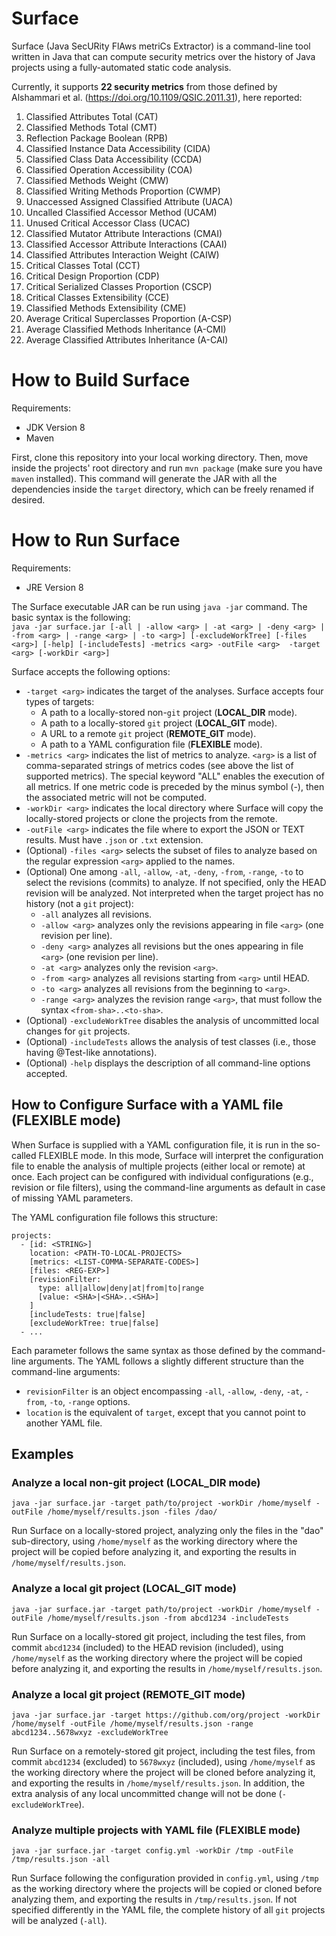 # Surface

Surface (Java SecURity FlAws metriCs Extractor) is a command-line tool written in Java that can compute security metrics
over the history of Java projects using a fully-automated static code analysis.

Currently, it supports **22 security metrics** from those defined by Alshammari et
al. (https://doi.org/10.1109/QSIC.2011.31), here reported:

1. Classified Attributes Total (CAT)
2. Classified Methods Total (CMT)
3. Reflection Package Boolean (RPB)
4. Classified Instance Data Accessibility (CIDA)
5. Classified Class Data Accessibility (CCDA)
6. Classified Operation Accessibility (COA)
7. Classified Methods Weight (CMW)
8. Classified Writing Methods Proportion (CWMP)
9. Unaccessed Assigned Classified Attribute (UACA)
10. Uncalled Classified Accessor Method (UCAM)
11. Unused Critical Accessor Class (UCAC)
12. Classified Mutator Attribute Interactions (CMAI)
13. Classified Accessor Attribute Interactions (CAAI)
14. Classified Attributes Interaction Weight (CAIW)
15. Critical Classes Total (CCT)
16. Critical Design Proportion (CDP)
17. Critical Serialized Classes Proportion (CSCP)
18. Critical Classes Extensibility (CCE)
19. Classified Methods Extensibility (CME)
20. Average Critical Superclasses Proportion (A-CSP)
21. Average Classified Methods Inheritance (A-CMI)
22. Average Classified Attributes Inheritance (A-CAI)

# How to Build Surface

Requirements:

- JDK Version 8
- Maven

First, clone this repository into your local working directory. Then, move inside the projects' root directory and
run `mvn package` (make sure you have `maven` installed). This command will generate the JAR with all the dependencies
inside the `target` directory, which can be freely renamed if desired.

# How to Run Surface

Requirements:

- JRE Version 8

The Surface executable JAR can be run using `java -jar` command. The basic syntax is the following:  
`java -jar surface.jar [-all | -allow <arg> | -at <arg> | -deny <arg> | -from <arg> | -range <arg> | -to <arg>] [-excludeWorkTree] [-files <arg>] [-help] [-includeTests] -metrics <arg> -outFile <arg>  -target <arg> [-workDir <arg>]`

Surface accepts the following options:

- `-target <arg>` indicates the target of the analyses. Surface accepts four types of targets:
    - A path to a locally-stored non-`git` project (**LOCAL_DIR** mode).
    - A path to a locally-stored `git` project (**LOCAL_GIT** mode).
    - A URL to a remote `git` project (**REMOTE_GIT** mode).
    - A path to a YAML configuration file (**FLEXIBLE** mode).
- `-metrics <arg>` indicates the list of metrics to analyze. `<arg>` is a list of comma-separated strings of metrics
  codes (see above the list of supported metrics). The special keyword "ALL" enables the execution of all metrics. If
  one metric code is preceded by the minus symbol (-), then the associated metric will not be computed.
- `-workDir <arg>` indicates the local directory where Surface will copy the locally-stored projects or clone the
  projects from the remote.
- `-outFile <arg>` indicates the file where to export the JSON or TEXT results. Must have `.json` or `.txt` extension.
- (Optional) `-files <arg>` selects the subset of files to analyze based on the regular expression `<arg>` applied to
  the names.
- (Optional) One among `-all`, `-allow`, `-at`, `-deny`, `-from`, `-range`, `-to` to select the revisions (commits) to
  analyze. If not specified, only the HEAD revision will be analyzed. Not interpreted when the target project has no
  history (not a `git` project):
    - `-all` analyzes all revisions.
    - `-allow <arg>` analyzes only the revisions appearing in file `<arg>` (one revision per line).
    - `-deny <arg>` analyzes all revisions but the ones appearing in file `<arg>` (one revision per line).
    - `-at <arg>` analyzes only the revision `<arg>`.
    - `-from <arg>` analyzes all revisions starting from `<arg>` until HEAD.
    - `-to <arg>` analyzes all revisions from the beginning to `<arg>`.
    - `-range <arg>` analyzes the revision range `<arg>`, that must follow the syntax `<from-sha>..<to-sha>`.
- (Optional) `-excludeWorkTree` disables the analysis of uncommitted local changes for `git` projects.
- (Optional) `-includeTests` allows the analysis of test classes (i.e., those having @Test-like annotations).
- (Optional) `-help` displays the description of all command-line options accepted.

## How to Configure Surface with a YAML file (FLEXIBLE mode)

When Surface is supplied with a YAML configuration file, it is run in the so-called FLEXIBLE mode. In this mode, Surface
will interpret the configuration file to enable the analysis of multiple projects (either local or remote) at once. Each
project can be configured with individual configurations (e.g., revision or file filters), using the command-line
arguments as default in case of missing YAML parameters.

The YAML configuration file follows this structure:

```
projects:
  - [id: <STRING>]
    location: <PATH-TO-LOCAL-PROJECTS>
    [metrics: <LIST-COMMA-SEPARATE-CODES>]
    [files: <REG-EXP>]
    [revisionFilter:
      type: all|allow|deny|at|from|to|range
      [value: <SHA>|<SHA>..<SHA>]
    ]
    [includeTests: true|false]
    [excludeWorkTree: true|false]
  - ...
```

Each parameter follows the same syntax as those defined by the command-line arguments. The YAML follows a slightly
different structure than the command-line arguments:

- `revisionFilter` is an object encompassing `-all`, `-allow`, `-deny`, `-at`, `-from`, `-to`, `-range` options.
- `location` is the equivalent of `target`, except that you cannot point to another YAML file.

## Examples

### Analyze a local non-git project (LOCAL_DIR mode)

`java -jar surface.jar -target path/to/project -workDir /home/myself -outFile /home/myself/results.json -files /dao/`

Run Surface on a locally-stored project, analyzing only the files in the "dao" sub-directory, using `/home/myself` as
the working directory where the project will be copied before analyzing it, and exporting the results
in `/home/myself/results.json`.

### Analyze a local git project (LOCAL_GIT mode)

`java -jar surface.jar -target path/to/project -workDir /home/myself -outFile /home/myself/results.json -from abcd1234 -includeTests`

Run Surface on a locally-stored git project, including the test files, from commit `abcd1234` (included) to the HEAD
revision (included), using `/home/myself` as the working directory where the project will be copied before analyzing it,
and exporting the results in `/home/myself/results.json`.

### Analyze a local git project (REMOTE_GIT mode)

`java -jar surface.jar -target https://github.com/org/project -workDir /home/myself -outFile /home/myself/results.json -range abcd1234..5678wxyz -excludeWorkTree`

Run Surface on a remotely-stored git project, including the test files, from commit `abcd1234` (excluded)
to `5678wxyz` (included), using `/home/myself` as the working directory where the project will be cloned before
analyzing it, and exporting the results in `/home/myself/results.json`. In addition, the extra analysis of any local
uncommitted change will not be done (`-excludeWorkTree`).

### Analyze multiple projects with YAML file (FLEXIBLE mode)

`java -jar surface.jar -target config.yml -workDir /tmp -outFile /tmp/results.json -all`

Run Surface following the configuration provided in `config.yml`, using `/tmp` as the working directory where the
projects will be copied or cloned before analyzing them, and exporting the results in `/tmp/results.json`.
If not specified differently in the YAML file, the complete history of all `git` projects will be analyzed (`-all`).
